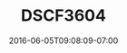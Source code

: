 ---
title: DSCF3604
date: 2016-06-05T09:08:09-07:00
draft: false
location: Seattle, WA
img_url: https://d17enza3bfujl8.cloudfront.net/DSCF3604.jpg
original_fn: ""
tags:
- Seattle, WA

---